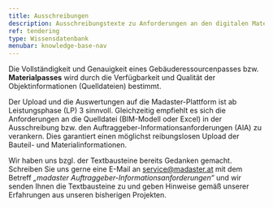 ```yaml
---
title: Ausschreibungen
description: Ausschreibungstexte zu Anforderungen an den digitalen Materialpass auf Madaster
ref: tendering
type: Wissensdatenbank
menubar: knowledge-base-nav
---
```


Die Vollständigkeit und Genauigkeit eines Gebäuderessourcenpasses bzw. **Materialpasses** wird durch die Verfügbarkeit und Qualität der Objektinformationen (Quelldateien) bestimmt.

Der Upload und die Auswertungen auf die Madaster-Plattform ist ab Leistungsphase (LP) 3 sinnvoll. Gleichzeitig empfiehlt es sich die Anforderungen an die Quelldatei (BIM-Modell oder Excel) in der Ausschreibung bzw. den Auftraggeber-Informationsanforderungen (AIA) zu verankern. Dies garantiert einen möglichst reibungslosen Upload der Bauteil- und Materialinformationen. 

Wir haben uns bzgl. der Textbausteine bereits Gedanken gemacht. Schreiben Sie uns gerne eine E-Mail an <service@madaster.at> mit dem Betreff *„madaster Auftraggeber-Informationsanforderungen“* und wir senden Ihnen die Textbausteine zu und geben Hinweise gemäß unserer Erfahrungen aus unseren bisherigen Projekten.
